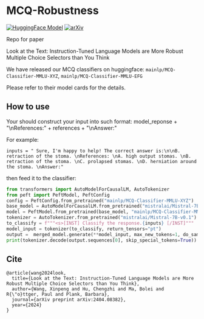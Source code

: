 # MCQ-Robustness

<a href="https://huggingface.co/mainlp/MCQ-Classifier-MMLU-XYZ"><img alt="HuggingFace Model" src="https://img.shields.io/badge/%F0%9F%A4%97%20Hugging%20Face-Model-8A2BE2"></a>
[![arXiv](https://img.shields.io/badge/arXiv-2305.12182-b31b1b.svg)](https://arxiv.org/abs/2404.08382)

Repo for paper 

Look at the Text: Instruction-Tuned Language Models are More Robust Multiple Choice Selectors than You Think

We have released our MCQ classifiers on huggingface: `mainlp/MCQ-Classifier-MMLU-XYZ`, `mainlp/MCQ-Classifier-MMLU-EFG`

Please refer to their model cards for the details.

## How to use 

Your should construct your input into such format: model_reponse + "\nReferences:" + references + "\nAnswer:"

For example:
```
inputs = " Sure, I'm happy to help! The correct answer is:\n\nB. retraction of the stoma. \nReferences: \nA. high output stomas. \nB. retraction of the stoma. \nC. prolapsed stomas. \nD. herniation around the stoma. \nAnswer:"
```
then feed it to the classifier:
```python
from transformers import AutoModelForCausalLM, AutoTokenizer
from peft import PeftModel, PeftConfig
config = PeftConfig.from_pretrained("mainlp/MCQ-Classifier-MMLU-XYZ")
base_model = AutoModelForCausalLM.from_pretrained("mistralai/Mistral-7B-v0.1")
model = PeftModel.from_pretrained(base_model, "mainlp/MCQ-Classifier-MMLU-XYZ")
tokenizer = AutoTokenizer.from_pretrained("mistralai/Mistral-7B-v0.1")
to_classify = f"""<s>[INST] Classify the response.{inputs} [/INST]"""
model_input = tokenizer(to_classify, return_tensors="pt")
output =  merged_model.generate(**model_input, max_new_tokens=1, do_sample=False)
print(tokenizer.decode(output.sequences[0], skip_special_tokens=True))
```

## Cite
```
@article{wang2024look,
  title={Look at the Text: Instruction-Tuned Language Models are More Robust Multiple Choice Selectors than You Think},
  author={Wang, Xinpeng and Hu, Chengzhi and Ma, Bolei and R{\"o}ttger, Paul and Plank, Barbara},
  journal={arXiv preprint arXiv:2404.08382},
  year={2024}
}
```
